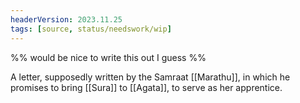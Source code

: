 ```yaml
---
headerVersion: 2023.11.25
tags: [source, status/needswork/wip]
---
```


%% would be nice to write this out I guess %%

A letter, supposedly written by the Samraat [[Marathu]], in which he promises to bring [[Sura]] to [[Agata]], to serve as her apprentice. 